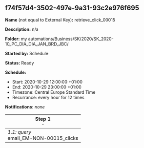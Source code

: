 ## f74f57d4-3502-497e-9a31-93c2e976f695

**Name** (not equal to External Key)**:** retrieve_click_00015

**Description:** n/a

**Folder:** my automations/Business/SK/2020/SK_2020-10_PC_DIA_DIA_JAN_BRD_JBC/

**Started by:** Schedule

**Status:** Ready

**Schedule:**

* Start: 2020-10-29 12:00:00 +01:00
* End: 2020-10-29 23:00:00 +01:00
* Timezone: Central Europe Standard Time
* Recurrance: every hour for 12 times

**Notifications:** _none_


| Step 1<br>_<small>-</small>_ |
| --- |
| _1.1: query_<br>email_EM-NON-00015_clicks |
